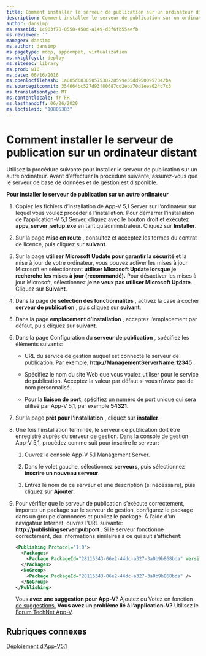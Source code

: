 ```yaml
---
title: Comment installer le serveur de publication sur un ordinateur distant
description: Comment installer le serveur de publication sur un ordinateur distant
author: dansimp
ms.assetid: 1c903f78-0558-458d-a149-d5f6fb55aefb
ms.reviewer: ''
manager: dansimp
ms.author: dansimp
ms.pagetype: mdop, appcompat, virtualization
ms.mktglfcycl: deploy
ms.sitesec: library
ms.prod: w10
ms.date: 06/16/2016
ms.openlocfilehash: 1a085d68305057538228599e35dd9500957342ba
ms.sourcegitcommit: 354664bc527d93f80687cd2eba70d1eea024c7c3
ms.translationtype: MT
ms.contentlocale: fr-FR
ms.lasthandoff: 06/26/2020
ms.locfileid: "10805383"
---
```

# Comment installer le serveur de publication sur un ordinateur distant


Utilisez la procédure suivante pour installer le serveur de publication sur un autre ordinateur. Avant d’effectuer la procédure suivante, assurez-vous que le serveur de base de données et de gestion est disponible.

**Pour installer le serveur de publication sur un autre ordinateur**

1. Copiez les fichiers d’installation de App-V 5,1 Server sur l’ordinateur sur lequel vous voulez procéder à l’installation. Pour démarrer l’installation de l’application-V 5,1 Server, cliquez avec le bouton droit et exécutez **appv\_server\_setup.exe** en tant qu’administrateur. Cliquez sur **Installer**.

2. Sur la page **mise en route** , consultez et acceptez les termes du contrat de licence, puis cliquez sur **suivant**.

3. Sur la page **utiliser Microsoft Update pour garantir la sécurité et** la mise à jour de votre ordinateur, vous pouvez activer les mises à jour Microsoft en sélectionnant **utiliser Microsoft Update lorsque je recherche les mises à jour (recommandé).** Pour désactiver les mises à jour Microsoft, sélectionnez **je ne veux pas utiliser Microsoft Update**. Cliquez sur **Suivant**.

4. Dans la page de **sélection des fonctionnalités** , activez la case à cocher **serveur de publication** , puis cliquez sur **suivant**.

5. Dans la page **emplacement d’installation** , acceptez l’emplacement par défaut, puis cliquez sur **suivant**.

6. Dans la page Configuration du **serveur de publication** , spécifiez les éléments suivants:

   -   URL du service de gestion auquel est connecté le serveur de publication. Par exemple, **http://ManagementServerName:12345** .

   -   Spécifiez le nom du site Web que vous voulez utiliser pour le service de publication. Acceptez la valeur par défaut si vous n’avez pas de nom personnalisé.

   -   Pour la **liaison de port**, spécifiez un numéro de port unique qui sera utilisé par App-V 5,1, par exemple **54321**.

7. Sur la page **prêt pour l’installation** , cliquez sur **installer**.

8. Une fois l’installation terminée, le serveur de publication doit être enregistré auprès du serveur de gestion. Dans la console de gestion App-V 5,1, procédez comme suit pour inscrire le serveur:

   1.  Ouvrez la console App-V 5,1 Management Server.

   2.  Dans le volet gauche, sélectionnez **serveurs**, puis sélectionnez **inscrire un nouveau serveur**.

   3.  Entrez le nom de ce serveur et une description (si nécessaire), puis cliquez sur **Ajouter**.

9. Pour vérifier que le serveur de publication s’exécute correctement, importez un package sur le serveur de gestion, configurez le package dans un groupe d’annonces et publiez le package. À l’aide d’un navigateur Internet, ouvrez l’URL suivante: <strong> http://publishingserver:pubport </strong> . Si le serveur fonctionne correctement, des informations similaires à ce qui suit s’affichent:

   ```xml
   <Publishing Protocol="1.0">
     <Packages>
       <Package PackageId="28115343-06e2-44dc-a327-3a0b9b868bda" VersionId="5d03c08f-51dc-4026-8cf9-15ebe3d65a72" PackageUrl="\\server\share\file.appv" />
     </Packages>
     <NoGroup>
       <Package PackageId="28115343-06e2-44dc-a327-3a0b9b868bda" />
     </NoGroup>
   </Publishing>
   ```

   Vous **avez une suggestion pour App-V**? Ajoutez ou Votez en fonction [de suggestions.](http://appv.uservoice.com/forums/280448-microsoft-application-virtualization) **Vous avez un problème lié à l’application-V?** Utilisez le [Forum TechNet App-V](https://social.technet.microsoft.com/Forums/home?forum=mdopappv).

## Rubriques connexes


[Déploiement d'App-V5.1](deploying-app-v-51.md)

 

 





